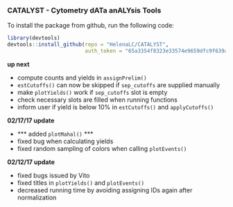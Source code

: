 ### CATALYST - Cytometry dATa anALYsis Tools

To install the package from github, run the following code:

```r
library(devtools)
devtools::install_github(repo = "HelenaLC/CATALYST", 
                         auth_token = "65a3354f8323e33574e9659dfc9f639a47149e47")
```

**up next**

- compute counts and yields in `assignPrelim()`
- `estCutoffs()` can now be skipped if `sep_cutoffs` are supplied manually
- make `plotYields()` work if `sep_cutoffs` slot is empty
- check necessary slots are filled when running functions
- inform user if yield is below 10% in `estCutoffs()` and `applyCutoffs()`

**02/17/17 update**

- *** added `plotMahal()` ***
- fixed bug when calculating yields
- fixed random sampling of colors when calling `plotEvents()`

**02/12/17 update**

- fixed bugs issued by Vito
- fixed titles in `plotYields()` and `plotEvents()`
- decreased running time by avoiding assigning IDs again after normalization
